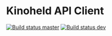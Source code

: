 # Kinoheld API Client

[![Build status master](https://ci.appveyor.com/api/projects/status/b982ewnsagvbyd5i?svg=true&passingText=master%20-%20passing&failingText=master%20-%20failing&pendingText=dev%20-%20pending)](https://ci.appveyor.com/project/janniksam/kinoheld) 
[![Build status dev](https://ci.appveyor.com/api/projects/status/b982ewnsagvbyd5i/branch/dev?svg=true&passingText=dev%20-%20passing&failingText=dev%20-%20failing&pendingText=dev%20-%20pending)](https://ci.appveyor.com/project/janniksam/kinoheld/branch/dev)

